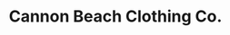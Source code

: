 ---
title: "Cannon Beach Clothing Co."
url: /cannon-beach/cannon-beach-clothing-co/
shop: Kleidung
---